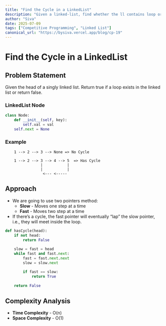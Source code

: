 ```yaml
---
title: "Find the Cycle in a LinkedList"
description: "Given a linked-list, find whether the ll contains loop or not."
author: "Siva"
date: 2025-07-09
tags: ["Competitive Programming", "Linked List"]
canonical_url: "https://bysiva.vercel.app/blog/cp-19"
---
```


# Find the Cycle in a LinkedList
## Problem Statement
Given the head of a singly linked list. Return true if a loop exists in the linked list or return false.

### LinkedList Node
```python
class Node:
	def __init__(self, key):
		self.val = val
    self.next = None
```

### Example
```tree
    1 --> 2 --> 3 --> None => No Cycle

    1 --> 2 --> 3 --> 4 --> 5  => Has Cycle
                |           |
                |           |
                 <--- <-----
```

## Approach
- We are going to use two pointers method:
    - **Slow** - Moves one step at a time
    - **Fast** - Moves two step at a time
- If there’s a cycle, the fast pointer will eventually “lap” the slow pointer, i.e., they will meet inside the loop.

```python
def hasCycle(head):
    if not head:
        return False 
    
    slow = fast = head 
    while fast and fast.next:
        fast = fast.next.next 
        slow = slow.next 

        if fast == slow:
            return True 
    
    return False
```

## Complexity Analysis
- **Time Complexity** - O(n)
- **Space Complexity** - O(1)